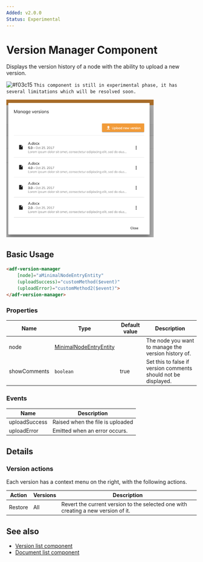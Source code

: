 ```yaml
---
Added: v2.0.0
Status: Experimental
---
```

# Version Manager Component

Displays the version history of a node with the ability to upload a new version.

![\#f03c15](https://placehold.it/15/f03c15/000000?text=+) `This component is still in experimental phase, it has several limitations which will be resolved soon.`

![Version Manager](../docassets/images/version-manager.png)

## Basic Usage

```html
<adf-version-manager 
    [node]="aMinimalNodeEntryEntity"
    (uploadSuccess)="customMethod($event)"
    (uploadError)="customMethod2($event)">
</adf-version-manager>
```

### Properties

| Name | Type | Default value | Description |
| ---- | ---- | --- | ----------- |
| node | [MinimalNodeEntryEntity](https://github.com/Alfresco/alfresco-js-api/blob/master/src/alfresco-core-rest-api/docs/NodeMinimalEntry.md) | |The node you want to manage the version history of. |
| showComments | `boolean` | true | Set this to false if version comments should not be displayed. |

### Events

| Name | Description |
| --- | --- |
| uploadSuccess | Raised when the file is uploaded |
| uploadError | Emitted when an error occurs.|

## Details

### Version actions

Each version has a context menu on the right, with the following actions.

| Action | Versions | Description |
| ------ | -------- | ----------- |
| Restore | All | Revert the current version to the selected one with creating a new version of it. |

## See also

-   [Version list component](version-list.component.md)
-   [Document list component](document-list.component.md)
